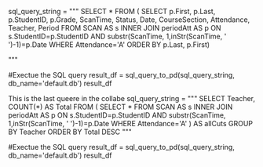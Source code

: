 
sql_query_string = """
SELECT * FROM (
  SELECT p.First, p.Last, p.StudentID, p.Grade, ScanTime, Status, Date, CourseSection, Attendance, Teacher, Period
FROM SCAN AS s
INNER JOIN periodAtt AS p
ON s.StudentID=p.StudentID AND substr(ScanTime, 1,inStr(ScanTime, ' ')-1)=p.Date
WHERE Attendance='A'
ORDER BY p.Last, p.First)


"""
 
#Exectue the SQL query
result_df = sql_query_to_pd(sql_query_string, db_name='default.db')
result_df




This is the last queere in the collabe
 sql_query_string = """
SELECT Teacher, COUNT(*) AS Total
FROM
(
SELECT *
FROM SCAN AS s
INNER JOIN periodAtt AS p
ON s.StudentID=p.StudentID AND substr(ScanTime, 1,inStr(ScanTime, ' ')-1)=p.Date
WHERE Attendance='A'
) AS allCuts
GROUP BY Teacher
ORDER BY Total DESC
"""
 
#Exectue the SQL query
result_df = sql_query_to_pd(sql_query_string, db_name='default.db')
result_df
